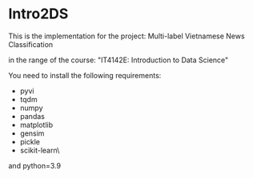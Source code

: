 # Intro2DS
This is the implementation for the project: Multi-label Vietnamese News Classification

in the range of the course: "IT4142E: Introduction to Data Science"

You need to install the following requirements:
- pyvi
- tqdm
- numpy
- pandas
- matplotlib
- gensim
- pickle
- scikit-learn\

and python=3.9
